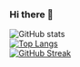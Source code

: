### Hi there 👋

![GitHub stats](https://github-readme-stats.vercel.app/api?username=bhaktibhatt&show_icons=true&theme=tokyonight&hide_border=true)
<br>
[![Top Langs](https://github-readme-stats.vercel.app/api/top-langs/?username=anuraghazra&hide_border=true&layout=compact&theme=tokyonight)](https://github.com/anuraghazra/github-readme-stats)
<br>
[![GitHub Streak](https://streak-stats.demolab.com?user=bhaktibhatt&theme=tokyonight&hide_border=true&date_format=j%20M%5B%20Y%5D)](https://git.io/streak-stats)
